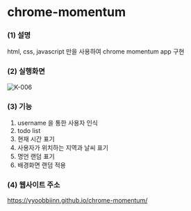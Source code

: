 # chrome-momentum

### (1) 설명
html, css, javascript 만을 사용하여 chrome momentum app 구현

### (2) 실행화면
![K-006](https://user-images.githubusercontent.com/89966178/153857503-845307d1-9da1-43dc-98f2-a4725fdf7539.png)

### (3) 기능
1. username 을 통한 사용자 인식
2. todo list
3. 현재 시간 표기
4. 사용자가 위치하는 지역과 날씨 표기
5. 명언 랜덤 표기
6. 배경화면 랜덤 적용

### (4) 웹사이트 주소
 https://yyoobbiinn.github.io/chrome-momentum/
